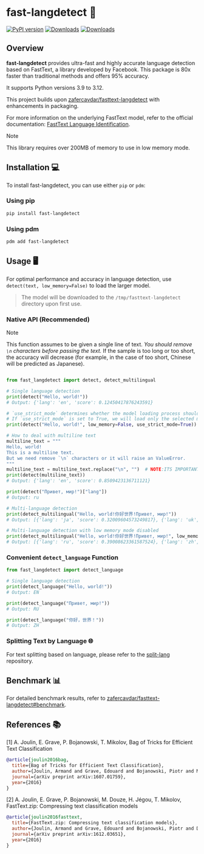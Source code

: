 # fast-langdetect 🚀

[![PyPI version](https://badge.fury.io/py/fast-langdetect.svg)](https://badge.fury.io/py/fast-langdetect)
[![Downloads](https://pepy.tech/badge/fast-langdetect)](https://pepy.tech/project/fast-langdetect)
[![Downloads](https://pepy.tech/badge/fast-langdetect/month)](https://pepy.tech/project/fast-langdetect/)

## Overview

**fast-langdetect** provides ultra-fast and highly accurate language detection based on FastText, a library developed by
Facebook. This package is 80x faster than traditional methods and offers 95% accuracy.

It supports Python versions 3.9 to 3.12.

This project builds upon [zafercavdar/fasttext-langdetect](https://github.com/zafercavdar/fasttext-langdetect#benchmark)
with enhancements in packaging.

For more information on the underlying FastText model, refer to the official
documentation: [FastText Language Identification](https://fasttext.cc/docs/en/language-identification.html).

> [!NOTE]
> This library requires over 200MB of memory to use in low memory mode.

## Installation 💻

To install fast-langdetect, you can use either `pip` or `pdm`:

### Using pip

```bash
pip install fast-langdetect
```

### Using pdm

```bash
pdm add fast-langdetect
```

## Usage 🖥️

For optimal performance and accuracy in language detection, use `detect(text, low_memory=False)` to load the larger
model.

> The model will be downloaded to the `/tmp/fasttext-langdetect` directory upon first use.

### Native API (Recommended)

> [!NOTE]
> This function assumes to be given a single line of text. *You should remove `\n` characters before passing the text.*
> If the sample is too long or too short, the accuracy will decrease (for example, in the case of too short, Chinese
> will be predicted as Japanese).

```python

from fast_langdetect import detect, detect_multilingual

# Single language detection
print(detect("Hello, world!"))
# Output: {'lang': 'en', 'score': 0.12450417876243591}

# `use_strict_mode` determines whether the model loading process should enforce strict conditions before using fallback options.
# If `use_strict_mode` is set to True, we will load only the selected model, not the fallback model.
print(detect("Hello, world!", low_memory=False, use_strict_mode=True))

# How to deal with multiline text
multiline_text = """
Hello, world!
This is a multiline text.
But we need remove `\n` characters or it will raise an ValueError.
"""
multiline_text = multiline_text.replace("\n", "")  # NOTE:ITS IMPORTANT TO REMOVE \n CHARACTERS
print(detect(multiline_text))
# Output: {'lang': 'en', 'score': 0.8509423136711121}

print(detect("Привет, мир!")["lang"])
# Output: ru

# Multi-language detection
print(detect_multilingual("Hello, world!你好世界!Привет, мир!"))
# Output: [{'lang': 'ja', 'score': 0.32009604573249817}, {'lang': 'uk', 'score': 0.27781224250793457}, {'lang': 'zh', 'score': 0.17542070150375366}, {'lang': 'sr', 'score': 0.08751443773508072}, {'lang': 'bg', 'score': 0.05222449079155922}]

# Multi-language detection with low memory mode disabled
print(detect_multilingual("Hello, world!你好世界!Привет, мир!", low_memory=False))
# Output: [{'lang': 'ru', 'score': 0.39008623361587524}, {'lang': 'zh', 'score': 0.18235979974269867}, {'lang': 'ja', 'score': 0.08473210036754608}, {'lang': 'sr', 'score': 0.057975586503744125}, {'lang': 'en', 'score': 0.05422825738787651}]
```

### Convenient `detect_language` Function

```python
from fast_langdetect import detect_language

# Single language detection
print(detect_language("Hello, world!"))
# Output: EN

print(detect_language("Привет, мир!"))
# Output: RU

print(detect_language("你好，世界！"))
# Output: ZH
```

### Splitting Text by Language 🌐

For text splitting based on language, please refer to the [split-lang](https://github.com/DoodleBears/split-lang)
repository.

## Benchmark 📊

For detailed benchmark results, refer
to [zafercavdar/fasttext-langdetect#benchmark](https://github.com/zafercavdar/fasttext-langdetect#benchmark).

## References 📚

[1] A. Joulin, E. Grave, P. Bojanowski, T. Mikolov, Bag of Tricks for Efficient Text Classification

```bibtex
@article{joulin2016bag,
  title={Bag of Tricks for Efficient Text Classification},
  author={Joulin, Armand and Grave, Edouard and Bojanowski, Piotr and Mikolov, Tomas},
  journal={arXiv preprint arXiv:1607.01759},
  year={2016}
}
```

[2] A. Joulin, E. Grave, P. Bojanowski, M. Douze, H. Jégou, T. Mikolov, FastText.zip: Compressing text classification
models

```bibtex
@article{joulin2016fasttext,
  title={FastText.zip: Compressing text classification models},
  author={Joulin, Armand and Grave, Edouard and Bojanowski, Piotr and Douze, Matthijs and J{\'e}gou, H{\'e}rve and Mikolov, Tomas},
  journal={arXiv preprint arXiv:1612.03651},
  year={2016}
}
```